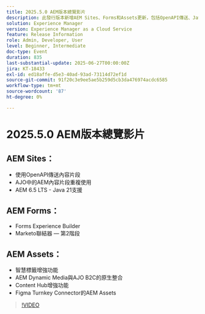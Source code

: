 ```yaml
---
title: 2025.5.0 AEM版本總覽影片
description: 此發行版本新增AEM Sites、Forms和Assets更新，包括OpenAPI傳送、Java 21支援、智慧標籤、Figma聯結器及AJO B2C適用的Dynamic Media。
solution: Experience Manager
version: Experience Manager as a Cloud Service
feature: Release Information
role: Admin, Developer, User
level: Beginner, Intermediate
doc-type: Event
duration: 835
last-substantial-update: 2025-06-27T00:00:00Z
jira: KT-18433
exl-id: ed18affe-d5e3-40ad-93ad-73114d72ef1d
source-git-commit: 91f20c3e9ee5ae5b259d5cb3da476974acdc6585
workflow-type: tm+mt
source-wordcount: '87'
ht-degree: 0%

---
```


# 2025.5.0 AEM版本總覽影片

## AEM Sites：

* 使用OpenAPI傳送內容片段
* AJO中的AEM內容片段重複使用
* AEM 6.5 LTS - Java 21支援

## AEM Forms：

* Forms Experience Builder
* Marketo聯結器 — 第2階段

## AEM Assets：

* 智慧標籤增強功能
* AEM Dynamic Media與AJO B2C的原生整合
* Content Hub增強功能
* Figma Turnkey Connector的AEM Assets

>[!VIDEO](https://video.tv.adobe.com/v/3464307/?learn=on&enablevpops)
